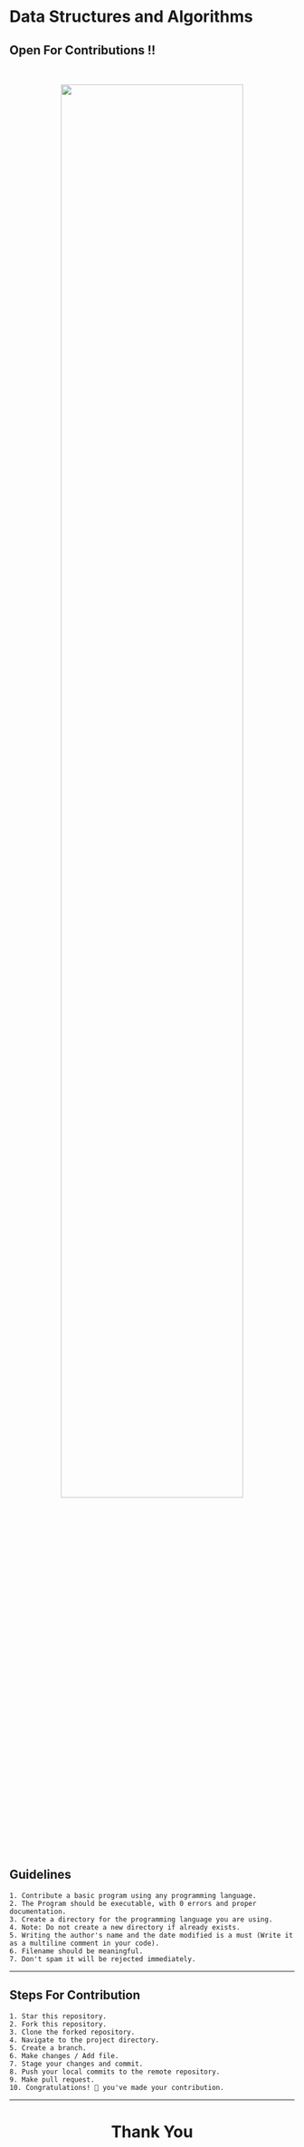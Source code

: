 # Data Structures and Algorithms

<h2><strong>Open For Contributions !!</strong></h2>
</br>

<p align="center">
    <a href="https://hacktoberfest.digitalocean.com/">
        <img src="https://raw.githubusercontent.com/keshavsingh4522/hacktoberfest2021/35fc6060c5ddead5792f29a2437fea160dbe9804/Assets/logo-hacktoberfest-full.f42e3b1.svg" width="80%">
    </a>
</p>


## Guidelines

    1. Contribute a basic program using any programming language.
    2. The Program should be executable, with 0 errors and proper documentation.
    3. Create a directory for the programming language you are using.
    4. Note: Do not create a new directory if already exists.
    5. Writing the author's name and the date modified is a must (Write it as a multiline comment in your code).
    6. Filename should be meaningful.
    7. Don't spam it will be rejected immediately.

---

## Steps For Contribution

    1. Star this repository.
    2. Fork this repository.
    3. Clone the forked repository.
    4. Navigate to the project directory.
    5. Create a branch.
    6. Make changes / Add file.
    7. Stage your changes and commit.
    8. Push your local commits to the remote repository.
    9. Make pull request.
    10. Congratulations! 🎉 you've made your contribution.


---

<h1 align="center">
    <p>
        Thank You
    </p>
</h1>
